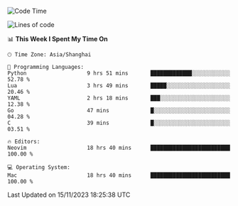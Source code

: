 <!--START_SECTION:waka-->
![Code Time](http://img.shields.io/badge/Code%20Time-1%2C669%20hrs%205%20mins-blue)

![Lines of code](https://img.shields.io/badge/From%20Hello%20World%20I%27ve%20Written-290.8%20thousand%20lines%20of%20code-blue)

📊 **This Week I Spent My Time On** 

```text
🕑︎ Time Zone: Asia/Shanghai

💬 Programming Languages: 
Python                   9 hrs 51 mins       █████████████░░░░░░░░░░░░   52.78 % 
Lua                      3 hrs 49 mins       █████░░░░░░░░░░░░░░░░░░░░   20.46 % 
YAML                     2 hrs 18 mins       ███░░░░░░░░░░░░░░░░░░░░░░   12.38 % 
Go                       47 mins             █░░░░░░░░░░░░░░░░░░░░░░░░   04.28 % 
C                        39 mins             █░░░░░░░░░░░░░░░░░░░░░░░░   03.51 % 

🔥 Editors: 
Neovim                   18 hrs 40 mins      █████████████████████████   100.00 % 

💻 Operating System: 
Mac                      18 hrs 40 mins      █████████████████████████   100.00 % 
```


 Last Updated on 15/11/2023 18:25:38 UTC
<!--END_SECTION:waka-->
